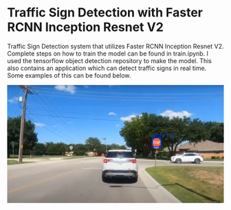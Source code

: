# Traffic Sign Detection with Faster RCNN Inception Resnet V2
Traffic Sign Detection system that utilizes Faster RCNN Inception Resnet V2. Complete steps on how to train the model can be found in train.ipynb. I used the tensorflow object detection repository to make the model. This also contains an application which can detect traffic signs in real time. Some examples of this can be found below.

[![example](lib/vids/test.png)](https://www.youtube.com/watch?v=C2s5KFWO8eM)
